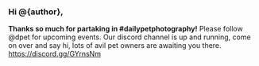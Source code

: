 ### Hi @{author},
**Thanks so much for partaking in #dailypetphotography!** Please follow @dpet for upcoming events. 
Our discord channel is up and running, come on over and say hi, lots of avil pet owners are awaiting you there.
https://discord.gg/GYrnsNm